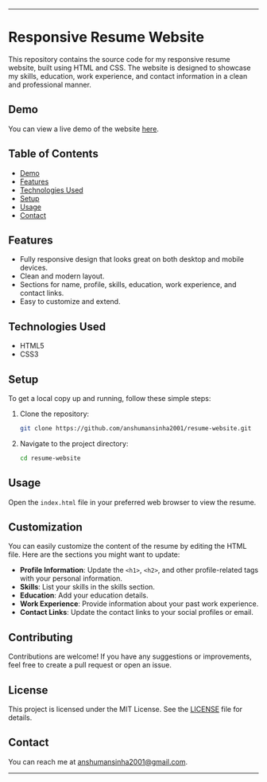 
---

# Responsive Resume Website

This repository contains the source code for my responsive resume website, built using HTML and CSS. The website is designed to showcase my skills, education, work experience, and contact information in a clean and professional manner.

## Demo
You can view a live demo of the website [here](https://anshumansinha2001.github.io/build-resume-website). 

## Table of Contents
- [Demo](#demo)
- [Features](#features)
- [Technologies Used](#technologies-used)
- [Setup](#setup)
- [Usage](#usage)
- [Contact](#contact)

## Features
- Fully responsive design that looks great on both desktop and mobile devices.
- Clean and modern layout.
- Sections for name, profile, skills, education, work experience, and contact links.
- Easy to customize and extend.

## Technologies Used
- HTML5
- CSS3

## Setup
To get a local copy up and running, follow these simple steps:

1. Clone the repository:
    ```bash
    git clone https://github.com/anshumansinha2001/resume-website.git
    ```
2. Navigate to the project directory:
    ```bash
    cd resume-website
    ```

## Usage
Open the `index.html` file in your preferred web browser to view the resume.

## Customization
You can easily customize the content of the resume by editing the HTML file. Here are the sections you might want to update:

- **Profile Information**: Update the `<h1>`, `<h2>`, and other profile-related tags with your personal information.
- **Skills**: List your skills in the skills section.
- **Education**: Add your education details.
- **Work Experience**: Provide information about your past work experience.
- **Contact Links**: Update the contact links to your social profiles or email.

## Contributing
Contributions are welcome! If you have any suggestions or improvements, feel free to create a pull request or open an issue.

## License
This project is licensed under the MIT License. See the [LICENSE](LICENSE) file for details.

## Contact
You can reach me at [anshumansinha2001@gmail.com](mailto:anshumansinha2001@gmail.com).

---

